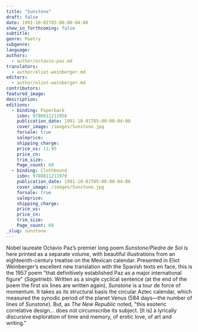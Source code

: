 ```yaml
---
title: "Sunstone"
draft: false
date: 1991-10-01T05:00:00-04:00
show_in_forthcoming: false
subtitle:
genre: Poetry
subgenre:
language:
authors:
  - author/octavio-paz.md
translators:
  - author/eliot-weinberger.md
editors:
  - author/eliot-weinberger.md
contributors:
featured_image:
description:
editions:
  - binding: Paperback
    isbn: 9780811211956
    publication_date: 1991-10-01T05:00:00-04:00
    cover_image: /images/Sunstone.jpg
    forsale: true
    saleprice:
    shipping_charge:
    price_us: 11.95
    price_cn:
    trim_size:
    Page_count: 60
  - binding: Clothbound
    isbn: 9780811211970
    publication_date: 1991-10-01T05:00:00-04:00
    cover_image: /images/Sunstone.jpg
    forsale: true
    saleprice:
    shipping_charge:
    price_us:
    price_cn:
    trim_size:
    Page_count: 60
_slug: sunstone
---
```


Nobel laureate Octavio Paz’s premier long poem _Sunstone/Piedra de Sol_ is here printed as a separate volume, with beautiful illustrations from an eighteenth-century treatise on the Mexican calendar. Presented in Eliot Weinberger’s excellent new translation with the Spanish texts en face, this is the 1957 poem "that definitively established Paz as a major international figure" (_Sagetrieb_). Written as a single cyclical sentence (at the end of the poem the first six lines are written again), _Sunstone_ is a tour de force of momentum. It takes as its structural basis the circular Aztec calendar, which measured the synodic period of the planet Venus (584 days––the number of lines of _Sunstone_). But, as _The New Republic_ noted, "this esoteric correlative design... does not circumscribe its subject. [It is] a lyrically discursive exploration of time and memory, of erotic love, of art and writing."

